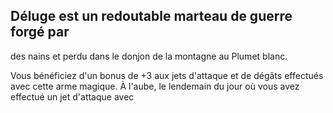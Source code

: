 ## Déluge est un redoutable marteau de guerre forgé par

des nains et perdu dans le donjon de la montagne au
Plumet blanc.

Vous bénéficiez d'un bonus de +3 aux jets d'attaque et
de dégâts effectués avec cette arme magique. À l'aube, le
lendemain du jour où vous avez effectué un jet d'attaque avec